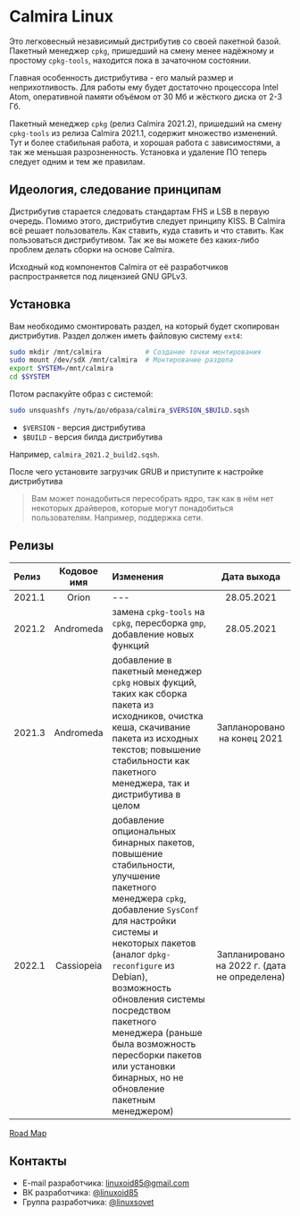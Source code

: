 # Calmira Linux

Это легковесный независимый дистрибутив со своей пакетной базой.
Пакетный менеджер `cpkg`, пришедший на смену менее надёжному и простому `cpkg-tools`, находится пока в зачаточном состоянии.

Главная особенность дистрибутива - его малый размер и неприхотливость. Для работы ему будет достаточно процессора Intel Atom, оперативной памяти объёмом от 30 Мб и жёсткого диска от 2-3 Гб.

Пакетный менеджер `cpkg` (релиз Calmira 2021.2), пришедший на смену `cpkg-tools` из релиза Calmira 2021.1, содержит множество изменений. Тут и более стабильная работа, и хорошая работа с зависимостями, а так же меньшая разрозненность. Установка и удаление ПО теперь следует одним и тем же правилам.

## Идеология, следование принципам
Дистрибутив старается следовать стандартам FHS и LSB в первую очередь. Помимо этого, дистрибутив следует принципу KISS. В Calmira всё решает пользователь. Как ставить, куда ставить и что ставить. Как пользоваться дистрибутивом. Так же вы можете без каких-либо проблем делать сборки на основе Calmira.

Исходный код компонентов Calmira от её разработчиков распространяется под лицензией GNU GPLv3.

## Установка
Вам необходимо смонтировать раздел, на который будет скопирован дистрибутив. Раздел должен иметь файловую систему `ext4`:
```bash
sudo mkdir /mnt/calmira           # Создание точки монтирования
sudo mount /dev/sdX /mnt/calmira  # Монтирование раздела
export SYSTEM=/mnt/calmira
cd $SYSTEM
```

Потом распакуйте образ с системой:
```bash
sudo unsquashfs /путь/до/образа/calmira_$VERSION_$BUILD.sqsh
```

* `$VERSION` - версия дистрибутива
* `$BUILD` - версия билда дистрибутива

Например, `calmira_2021.2_build2.sqsh`.

После чего установите загрузчик GRUB и приступите к настройке дистрибутива

> Вам может понадобиться пересобрать ядро, так как в нём нет некоторых драйверов, которые могут понадобиться пользователям. Например, поддержка сети.

## Релизы
| Релиз  | Кодовое имя | Изменения | Дата выхода |
|:-------|:-----------:|:----------|:-----------:|
| 2021.1 | Orion       | ---       | 28.05.2021  |
| 2021.2 | Andromeda   | замена `cpkg-tools` на `cpkg`, пересборка `gmp`, добавление новых функций | 28.05.2021 |
| 2021.3 | Andromeda   | добавление в пакетный менеджер `cpkg` новых фукций, таких как сборка пакета из исходников, очистка кеша, скачивание пакета из исходных текстов; повышение стабильности как пакетного менеджера, так и дистрибутива в целом | Запланоровано на конец 2021 |
| 2022.1 | Cassiopeia  | добавление опциональных бинарных пакетов, повышение стабильности, улучшение пакетного менеджера `cpkg`, добавление `SysConf` для настройки системы и некоторых пакетов (аналог `dpkg-reconfigure` из Debian), возможность обновления системы посредством пакетного менеджера (раньше была возможность пересборки пакетов или установки бинарных, но не обновление пакетным менеджером) | Запланировано на 2022 г. (дата не определена)|

[Road Map](docs/roadmap.md)

## Контакты
* E-mail разработчика: <linuxoid85@gmail.com>
* ВК разработчика: [@linuxoid85](https://www.vk.com/linuxoid85)
* Группа разработчика: [@linuxsovet](https://t.me/linuxsovet)
